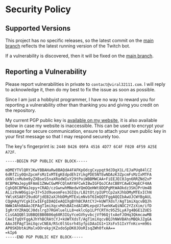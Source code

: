﻿# Security Policy

## Supported Versions

This project has no specific releases, so the latest commit on the [main branch](https://github.com/viral32111/TwitchBot/tree/main) reflects the latest running version of the Twitch bot.

If a vulnerability is discovered, then it will be fixed on the [main branch](https://github.com/viral32111/TwitchBot/tree/main).

## Reporting a Vulnerability

Please report vulnerabilities in private to `contact@viral32111.com`. I will reply to acknowledge it, then do my best to fix the issue as soon as possible.

Since I am just a hobbyist programmer, I have no way to reward you for reporting a vulnerability other than thanking you and giving you credit on the repository.

My current PGP public key is [available on my website](https://viral32111.com/public.txt), it is also available below in case my website is inaccessible. This can be used to encrypt your message for secure communication, ensure to attach your own public key in your first message so that I may respond securely too.

The key's fingerprint is: `2440 B426 09FA 4516 4D77 6C4F F020 4F59 A25E A72F`.

```
-----BEGIN PGP PUBLIC KEY BLOCK-----

mDMEYTVlQRYJKwYBBAHaRw8BAQdA4FAFKpOdcgCxypqt9dJDgX1L/EJaPUq84lCZ
6dRfZiy0QnZpcmFsMzIxMTEgKEdpdEh1YikgPDE5NTEwNDAzK3ZpcmFsMzIxMTFA
dXNlcnMubm9yZXBseS5naXRodWIuY29tPoiWBBMWCAA+FiEEJEC0Jgn6RRZNd2xP
8CBPWaJepy8FAmE1ZWwCGwMFCQlmAYAFCwkIBwIGFQoJCAsCBBYCAwECHgECF4AA
CgkQ8CBPWaJepy+CRAD/czGwnwhMNedwYQmOQeHWt8DQPgMtWAOkdz3SHJPrUm4B
ALiz9vW0Ggiq+37+52d9ueomFes3GIQs/LB2tOt/pIUPtCp2aXJhbDMyMTExIChN
YWlsKSA8Y29udGFjdEB2aXJhbDMyMTExLmNvbT6ImQQTFggAQQIbAwUJCWYBgAUL
CQgHAgYVCgkICwIEFgIDAQIeAQIXgBYhBCRAtCYJ+kUWTXdsT/AgT1miXqcvBQJh
NWWJAhkBAAoJEPAgT1miXqcvMdsBAIndAIAMLepqVJfwekKwQiNOC2YZzXim/ifD
IgRrXYZRAQCJ0dslrg37RGHluelLL8+eklcGp1LPfCRTXc95Z5LyA7g4BGE1ZUES
CisGAQQBl1UBBQEBB0B06q60R3IGyYceGVhyvbcjVf96QjtxAeFJOHq3QkmcawMB
CAeIfgQYFggAJhYhBCRAtCYJ+kUWTXdsT/AgT1miXqcvBQJhNWVBAhsMBQkJZgGA
AAoJEPAgT1miXqcvCNEA/RSc0lSGsrh4SyfpiDAaIG1+1XsFx51IxYfnKcx+m96s
AP0SKDbtAiMalxOOrekpjKZxdoSpDK0JOoRIsqZWh0fxAA==
=kIp6
-----END PGP PUBLIC KEY BLOCK-----
```
